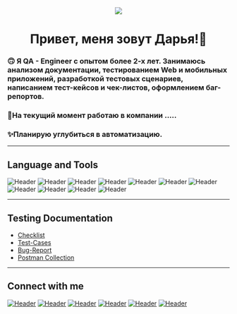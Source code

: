 <div align="center">
<img src="https://media.tenor.com/xqFAeIOa_aYAAAAC/type-computer.gif" align="center"/>
</div>  
  
# <div align="center">Привет, меня зовут Дарья!👋</div>  
### 🙃 Я  QA - Engineer с опытом более 2-х лет. Занимаюсь анализом документации, тестированием Web и мобильных приложений, разработкой тестовых сценариев, написанием тест-кейсов и чек-листов, оформлением баг-репортов. 
### 💼На текущий момент работаю в компании .....  
### ✨Планирую углубиться в автоматизацию.
____
 
   



## **Language and Tools**
![Header](https://img.shields.io/badge/Postman-090909?style=for-the-badge&logo=postman&logoColor=f76935)
![Header](https://img.shields.io/badge/Swagger-090909?style=for-the-badge&logo=swagger&logoColor=7ede2b)
![Header](https://img.shields.io/badge/Git-090909?style=for-the-badge&logo=git&logoColor=8cc4d7)
![Header](https://img.shields.io/badge/Figma-090909?style=for-the-badge&logo=figma&logoColor=7d5fa6)
![Header](https://img.shields.io/badge/MySQL-090909?style=for-the-badge&logo=mysql&logoColor=00618a)
![Header](https://img.shields.io/badge/DevTools-090909?style=for-the-badge&logo=googlechrome&logoColor=FF6600)
![Header](https://img.shields.io/badge/AndroidStudio-090909?style=for-the-badge&logo=androidstudio&logoColor=3ad07d)
![Header](https://img.shields.io/badge/Qase.io-090909?style=for-the-badge&logoColor=71b556)
![Header](https://img.shields.io/badge/CharlesProxy-090909?style=for-the-badge&logo=charlesproxy&logoColor=8cc4d7)
![Header](https://img.shields.io/badge/html&css-090909?style=for-the-badge)
![Header](https://img.shields.io/badge/linux-090909?style=for-the-badge&logo=linux&logoColor=ffff00 )
___

## **Testing Documentation**

- [Checklist](https://miro.com/app/board/uXjVM9vCk9w=/)
- [Test-Cases](https://github.com/DariaPaksyutkina-qa/Testing_Documentation/blob/main/Test-Cases.pdf)
- [Bug-Report](https://github.com/DariaPaksyutkina-qa/Testing_Documentation/blob/main/Bug-Report.pdf)
- [Postman Collection](https://github.com/DariaPaksyutkina-qa/Testing_Documentation/blob/main/Agent%20app.postman_collection.json)
 ___

## **Connect with me**
[![Header](https://img.shields.io/badge/Telegram-090909?style=for-the-badge&logo=telegram&logoColor=31a5db)](https://t.me/Daria_P_a)
[![Header](https://img.shields.io/badge/email-090909?style=for-the-badge&logo=mail.ru&logoColor=FF6600)](mailto:darpak1999@mail.ru)
[![Header](https://img.shields.io/badge/github-090909?style=for-the-badge&logo=github&logoColor=ffffff)](https://github.com/DariaPaksyutkina-qa)
[![Header](https://img.shields.io/badge/ВКонтакте-090909?style=for-the-badge&logo=vk&logoColor=0000ff)](https://m.vk.com/d.gbjg)
[![Header](https://img.shields.io/badge/WhatsApp-090909?style=for-the-badge&logo=WhatsApp&logoColor=008000)](https://wa.me/79068619740)
[![Header](https://img.shields.io/badge/Linkedin-090909?style=for-the-badge&logo=linkedin&logoColor=0073b1)]()

